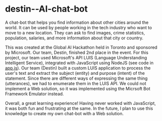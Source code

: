 # destin--AI-chat-bot
A chat-bot that helps you find information about other cities around the world. It can be used by people working in the tech industry who want to move to a new location. They can ask to find images, crime statistics, population, salaries, and more information about that city or country.

This was created at the Global AI Hackathon held in Toronto and sponsored by Microsoft. Our team, Destin, finished 2nd place in the event. For this project, our team used Microsoft's API LUIS (Language Understanding Intelligent Service), integrated with JavaScript using NodeJS (see code in [app.js](https://github.com/roshan2M/destin--AI-chat-bot/blob/master/app.js)). Our team (Destin) built a custom LUIS application to process the user's text and extract the subject (entity) and purpose (intent) of the statement. Since there are different ways of expressing the same thing (utterances), we had to enumerate them in the LUIS API. We could not implement a Web solution, so it was implemented using the Micrsoft Bot Framework Emulator instead.

Overall, a great learning experience! Having never worked with JavaScript, it was both fun and frustrating at the same. In the future, I plan to use this knowledge to create my own chat-bot with a Web solution.
